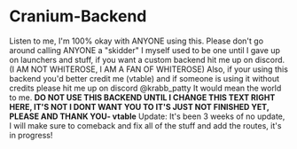 # Cranium-Backend
Listen to me, I'm 100% okay with ANYONE using this. Please don't go around calling ANYONE a "skidder" I myself used to be one until I gave up on launchers and stuff, if you want a custom backend hit me up on discord.
(I AM NOT WHITEROSE, I AM A FAN OF WHITEROSE)
Also, if your using this backend you'd better credit me (vtable) and if someone is using it without credits please hit me up on discord @krabb_patty It would mean the world to me. 
**DO NOT USE THIS BACKEND UNTIL I CHANGE THIS TEXT RIGHT HERE, IT'S NOT I DONT WANT YOU TO IT'S JUST NOT FINISHED YET, PLEASE AND THANK YOU- vtable**
Update: It's been 3 weeks of no update, I will make sure to comeback and fix all of the stuff and add the routes, it's in progress!
